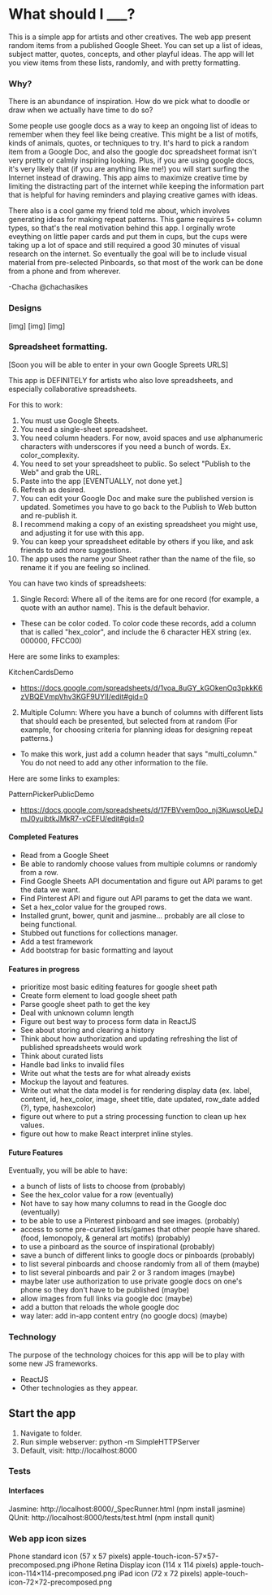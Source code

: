 # What should I ___?

This is a simple app for artists and other creatives. 
The web app present random items from a published Google Sheet.
You can set up a list of ideas, subject matter, quotes, concepts, and other playful ideas.
The app will let you view items from these lists, randomly, and with pretty formatting.


### Why?
There is an abundance of inspiration. How do we pick what to doodle or draw when we actually have time to do so? 

Some people use google docs as a way to keep an ongoing list of ideas to remember when they feel like being creative. This might be a list of motifs, kinds of animals, quotes, or techniques to try. It's hard to pick a random item from a Google Doc, and also the google doc spreadsheet format isn't very pretty or calmly inspiring looking. Plus, if you are using google docs, it's very likely that (if you are anything like me!) you will start surfing the Internet instead of drawing. This app aims to maximize creative time by limiting the distracting part of the internet while keeping the information part that is helpful for having reminders and playing creative games with ideas.

There also is a cool game my friend told me about, which involves generating ideas for making repeat patterns. This game requires 5+ column types, so that's the real motivation behind this app. I orginally wrote eveything on little paper cards and put them in cups, but the cups were taking up a lot of space and still required a good 30 minutes of visual research on the internet. So eventually the goal will be to include visual material from pre-selected Pinboards, so that most of the work can be done from a phone and from wherever.


-Chacha @chachasikes

### Designs
[img]  [img]  [img]


### Spreadsheet formatting.

[Soon you will be able to enter in your own Google Spreets URLS]

This app is DEFINITELY for artists who also love spreadsheets, and especially collaborative spreadsheets.

For this to work:
1. You must use Google Sheets.
2. You need a single-sheet spreadsheet.
3. You need column headers. For now, avoid spaces and use alphanumeric characters with underscores if you need a bunch of words. Ex. color_complexity. 
4. You need to set your spreadsheet to public. So select "Publish to the Web" and grab the URL.
5. Paste into the app [EVENTUALLY, not done yet.]
6. Refresh as desired.
7. You can edit your Google Doc and make sure the published version is updated. Sometimes you have to go back to the Publish to Web button and re-publish it.
8. I recommend making a copy of an existing spreadsheet you might use, and adjusting it for use with this app.
9. You can keep your spreadsheet editable by others if you like, and ask friends to add more suggestions. 
10. The app uses the name your Sheet rather than the name of the file, so rename it if you are feeling so inclined.

You can have two kinds of spreadsheets:
1. Single Record: Where all of the items are for one record (for example, a quote with an author name). This is the default behavior.
  * These can be color coded. To color code these records, add a column that is called "hex_color", and include the 6 character HEX string (ex. 000000, FFCC00)
  
  Here are some links to examples:

  KitchenCardsDemo
  * https://docs.google.com/spreadsheets/d/1voa_8uGY_kGOkenOq3pkkK6zVBQEVmpVhv3KGF9UYII/edit#gid=0

2. Multiple Column: Where you have a bunch of columns with different lists that should each be presented, but selected from at random (For example, for choosing criteria for planning ideas for designing repeat patterns.) 
  * To make this work, just add a column header that says "multi_column." You do not need to add any other information to the file.

  Here are some links to examples: 

  PatternPickerPublicDemo
  * https://docs.google.com/spreadsheets/d/17FBVvem0oo_nj3KuwsoUeDJmJ0yuibtkJMkR7-vCEFU/edit#gid=0


#### Completed Features
- Read from a Google Sheet
- Be able to randomly choose values from multiple columns or randomly from a row.
- Find Google Sheets API documentation and figure out API params to get the data we want.
- Find Pinterest API and figure out API params to get the data we want.
- Set a hex_color value for the grouped rows.
- Installed grunt, bower, qunit and jasmine... probably are all close to being functional.
- Stubbed out functions for collections manager.
- Add a test framework
- Add bootstrap for basic formatting and layout


#### Features in progress
- prioritize most basic editing features for google sheet path
- Create form element to load google sheet path
- Parse google sheet path to get the key
- Deal with unknown column length
- Figure out best way to process form data in ReactJS
- See about storing and clearing a history
- Think about how authorization and updating refreshing the list of published spreadsheets would work
- Think about curated lists
- Handle bad links to invalid files
- Write out what the tests are for what already exists
- Mockup the layout and features.
- Write out what the data model is for rendering display data (ex. label, content, id, hex_color, image, sheet title, date updated, row_date added (?), type, hashexcolor) 
- figure out where to put a string processing function to clean up hex values.
- figure out how to make React interpret inline styles.

#### Future Features
Eventually, you will be able to have:
- a bunch of lists of lists to choose from (probably)
- See the hex_color value for a row (eventually)
- Not have to say how many columns to read in the Google doc (eventually)
- to be able to use a Pinterest pinboard and see images. (probably)
- access to some pre-curated lists/games that other people have shared. (food, lemonopoly, & general art motifs) (probably)
- to use a pinboard as the source of inspirational (probably)
- save a bunch of different links to google docs or pinboards (probably)
- to list several pinboards and choose randomly from all of them (maybe)
- to list several pinboards and pair 2 or 3 random images (maybe)
- maybe later use authorization to use private google docs on one's phone so they don't have to be published (maybe)
- allow images from full links via google doc (maybe)
- add a button that reloads the whole google doc
- way later: add in-app content entry (no google docs) (maybe)

### Technology
The purpose of the technology choices for this app will be to play with some new JS frameworks. 
* ReactJS
* Other technologies as they appear.



## Start the app
1. Navigate to folder.
2. Run simple webserver: python -m SimpleHTTPServer
3. Default, visit: http://localhost:8000


### Tests

#### Interfaces
Jasmine: http://localhost:8000/_SpecRunner.html   (npm install jasmine)
QUnit: http://localhost:8000/tests/test.html   (npm install qunit)



### Web app icon sizes

Phone standard icon (57 x 57 pixels) apple-touch-icon-57×57-precomposed.png
iPhone Retina Display icon (114 x 114 pixels) apple-touch-icon-114×114-precomposed.png
iPad icon (72 x 72 pixels) apple-touch-icon-72×72-precomposed.png

